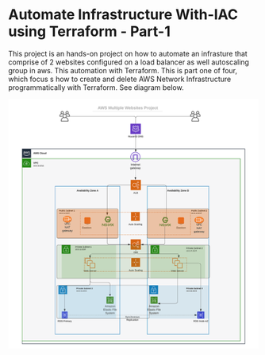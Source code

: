 # Automate Infrastructure With-IAC using Terraform - Part-1

This project is an hands-on project on how to automate an infrasture that comprise of 2 websites configured on a load balancer as well autoscaling group in aws. This automation with Terraform. This is part one of four, which focus s how to create and delete AWS Network Infrastructure programmatically with Terraform.
See diagram below.

![infrastrure diagram](/images/a.png)